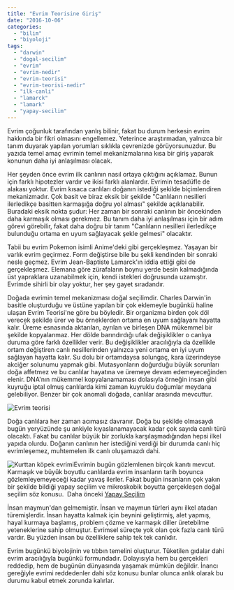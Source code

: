 ```yaml
---
title: "Evrim Teorisine Giriş"
date: "2016-10-06"
categories: 
  - "bilim"
  - "biyoloji"
tags: 
  - "darwin"
  - "dogal-secilim"
  - "evrim"
  - "evrim-nedir"
  - "evrim-teorisi"
  - "evrim-teorisi-nedir"
  - "ilk-canli"
  - "lamarck"
  - "lamark"
  - "yapay-secilim"
---
```


Evrim çoğunluk tarafından yanlış bilinir, fakat bu durum herkesin evrim hakkında bir fikri olmasını engellemez. Yeterince araştırmadan, yalnızca bir tanım duyarak yapılan yorumları sıklıkla çevrenizde görüyorsunuzdur. Bu yazıda temel amaç evrimin temel mekanizmalarına kısa bir giriş yaparak konunun daha iyi anlaşılması olacak.

Her şeyden önce evrim ilk canlının nasıl ortaya çıktığını açıklamaz. Bunun için farklı hipotezler vardır ve ikisi farklı alanlardır. Evrimin tesadüfle de alakası yoktur. Evrim kısaca canlıları doğanın istediği şekilde biçimlendiren mekanizmadır. Çok basit ve biraz eksik bir şekilde "Canlıların nesilleri ilerledikçe basitten karmaşığa doğru yol alması" şekilde açıklanabilir. Buradaki eksik nokta şudur: Her zaman bir sonraki canlının bir öncekinden daha karmaşık olması gerekmez. Bu tanım daha iyi anlaşılması için bir adım görevi görebilir, fakat daha doğru bir tanım "Canlıların nesilleri ilerledikçe bulunduğu ortama en uyum sağlayacak şekle gelmesi" olacaktır.

Tabii bu evrim Pokemon isimli Anime'deki gibi gerçekleşmez. Yaşayan bir varlık evrim geçirmez. Form değiştirse bile bu şekli kendinden bir sonraki nesle geçmez. Evrim Jean-Baptiste Lamarck'ın iddia ettiği gibi de gerçekleşmez. Elemana göre zürafaların boynu yerde besin kalmadığında üst yapraklara uzanabilmek için, kendi istekleri doğrusunda uzamıştır. Evrimde sihirli bir olay yoktur, her şey gayet sıradandır.

Doğada evrimin temel mekanizması doğal seçilimdir. Charles Darwin'in basitle oluşturduğu ve üstüne yapılan bir çok eklemeyle bugünkü haline ulaşan Evrim Teorisi'ne göre bu böyledir. Bir organizma birden çok döl verecek şekilde ürer ve bu örneklerden ortama en uyum sağlayanı hayatta kalır. Üreme esnasında aktarılan, ayrılan ve birleşen DNA mükemmel bir şekilde kopyalanmaz. Her dölde barındırdığı ufak değişiklikler o canlıya duruma göre farklı özellikler verir. Bu değişiklikler aracılığıyla da özellikle ortam değiştiren canlı nesillerinden yalnızca yeni ortama en iyi uyum sağlayan hayatta kalır. Su dolu bir ortamdaysa solungaç, kara üzerindeyse akciğer solunumu yapmak gibi. Mutasyonların doğurduğu büyük sorunları doğa affetmez ve bu canlılar hayatına ve üremeye devam edemeyeceğinden elenir. DNA'nın mükemmel kopyalanamaması dolasıyla örneğin insan gibi kuyruğu iptal olmuş canlılarda kimi zaman kuyruklu doğumlar meydana gelebiliyor. Benzer bir çok anomali doğada, canlılar arasında mevcuttur.

![Evrim teorisi](../images/The-Theory-of-Evolution.jpg)

Doğa canlılara her zaman acımasız davranır. Doğa bu şekilde olmasaydı bugün yeryüzünde şu ankiyle kıyaslanamayacak kadar çok sayıda canlı türü olacaktı. Fakat bu canlılar büyük bir zorlukla karşılaşmadığından hepsi ilkel yapıda olurdu. Doğanın canlının her istediğini verdiği bir durumda canlı hiç evrimleşemez, muhtemelen ilk canlı oluşamazdı dahi.

![Kurttan köpek evrimi](../images/The-Theory-of-Evolution4.jpg)Evrimin bugün gözlemlenen birçok kanıtı mevcut. Karmaşık ve büyük boyutlu canlılarda evrim insanların tarih boyunca gözlemleyemeyeceği kadar yavaş ilerler. Fakat bugün insanların çok yakın bir şekilde bildiği yapay seçilim ve mikroskobik boyutta gerçekleşen doğal seçilim söz konusu.  Daha önceki [Yapay Seçilim](http://sabahlatan.com/blog/insanligin-dogayi-binlerce-yillik-sekillendirisi-yapay-secilim/)

İnsan maymun'dan gelmemiştir. İnsan ve maymun türleri aynı ilkel atadan türemişlerdir. İnsan hayatta kalmak için beynini geliştirmiş, alet yapmış, hayal kurmaya başlamış, problem çözme ve karmaşık diller üretebilme yeteneklerine sahip olmuştur. Evrimsel süreçte yok olan çok fazla canlı türü vardır. Bu yüzden insan bu özelliklere sahip tek tek canlıdır.

Evrim bugünkü biyolojinin ve tıbbın temelini oluşturur. Tüketilen gıdalar dahi evrim aracılığıyla bugünkü formundadır. Dolayısıyla hem bu gerçekleri reddedip, hem de bugünün dünyasında yaşamak mümkün değildir. İnancı gereğiyle evrimi reddedenler dahi söz konusu bunlar olunca anlık olarak bu durumu kabul etmek zorunda kalırlar.
